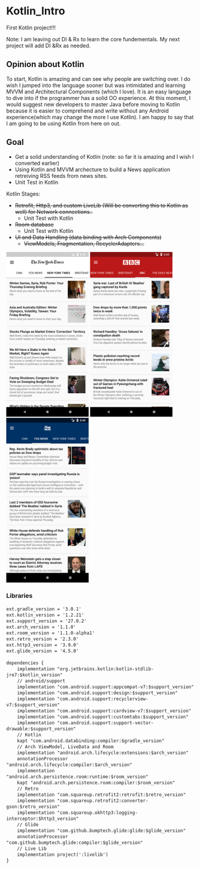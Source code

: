 # Kotlin_Intro
First Kotlin project!!!

Note: I am leaving out DI & Rx to learn the core fundementals. My next project will add DI &Rx as needed. 

## Opinion about Kotlin
To start, Kotlin is amazing and can see why people are switching over. I do wish I jumped into the language sooner but was intimidated and learning MVVM and Architectural Components (which I love). It is an easy language to dive into if the programmer has a solid OO experience. At this moment, I would suggest new developers to master Java before moving to Kotlin because it is easier to comprehend and write without any Android experience(which may change the more I use Kotlin). I am happy to say that I am going to be using Kotlin from here on out. 

## Goal 
- Get a solid understanding of Kotlin (note: so far it is amazing and I wish I converted earlier)
- Using Kotlin and MVVM archecture to build a News application retreiving RSS feeds from news sites.  
- Unit Test in Kotlin

Kotlin Stages:
- ~~Retrofit, Http3, and custom LiveLib (Will be converting this to Kotlin as well) for Network connections..~~
  - Unit Test with Kotlin
- ~~Room database~~
  - Unit Test with Kotlin
- ~~UI and Data Handling (data binding with Arch Components)~~
  - ~~ViewModels, Fragmentation, RecyclerAdapters...~~


<p float="top">
<img src="https://github.com/EugeneHoran/Kotlin_Intro/blob/master/images/device-2018-02-08-184335.png" width="220" />
<img src="https://github.com/EugeneHoran/Kotlin_Intro/blob/master/images/device-2018-02-08-184356.png" width="220" />
<img src="https://github.com/EugeneHoran/Kotlin_Intro/blob/master/images/device-2018-02-08-184412.png" width="220" />
</p>

### Libraries

```
ext.gradle_version = '3.0.1'
ext.kotlin_version = '1.2.21'
ext.support_version = '27.0.2'
ext.arch_version = '1.1.0'
ext.room_version = '1.1.0-alpha1'
ext.retro_version = '2.3.0'
ext.http3_version = '3.9.0'
ext.glide_version = '4.5.0'

dependencies {
    implementation "org.jetbrains.kotlin:kotlin-stdlib-jre7:$kotlin_version"
    // android/support
    implementation "com.android.support:appcompat-v7:$support_version"
    implementation "com.android.support:design:$support_version"
    implementation "com.android.support:recyclerview-v7:$support_version"
    implementation "com.android.support:cardview-v7:$support_version"
    implementation "com.android.support:customtabs:$support_version"
    implementation "com.android.support:support-vector-drawable:$support_version"
    // Kotlin
    kapt "com.android.databinding:compiler:$gradle_version"
    // Arch ViewModel, LiveData and Room
    implementation "android.arch.lifecycle:extensions:$arch_version"
    annotationProcessor "android.arch.lifecycle:compiler:$arch_version"
    implementation "android.arch.persistence.room:runtime:$room_version"
    kapt "android.arch.persistence.room:compiler:$room_version"
    // Retro
    implementation "com.squareup.retrofit2:retrofit:$retro_version"
    implementation "com.squareup.retrofit2:converter-gson:$retro_version"
    implementation "com.squareup.okhttp3:logging-interceptor:$http3_version"
    // Glide
    implementation "com.github.bumptech.glide:glide:$glide_version"
    annotationProcessor "com.github.bumptech.glide:compiler:$glide_version"
    // Live Lib
    implementation project(':livelib')
}

```
